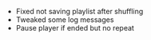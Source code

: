 - Fixed not saving playlist after shuffling
- Tweaked some log messages
- Pause player if ended but no repeat